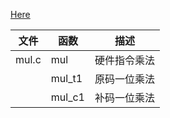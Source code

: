 <a id="github-original-css" href="javascript:console.log(9);">Here</a>
<script>
    console.log("Loaded");
    $(document).ready(
        function() {
            var url = $('link[rel=stylesheet]').attr('href');
            $('#github-original-css').attr('href') = url;
            console.log(url);
        }
    );
</script>

 文件  | 函数   | 描述
-------|--------|--------------
 mul.c | mul    | 硬件指令乘法
       | mul_t1 | 原码一位乘法
       | mul_c1 | 补码一位乘法

